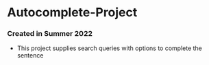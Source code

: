 # Autocomplete-Project
### Created in Summer 2022
- This project supplies search queries with options to complete the sentence
